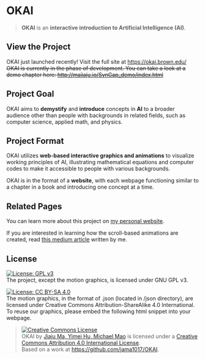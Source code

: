 # OKAI

> **OKAI** is an **interactive introduction to Artificial Intelligence (AI)**.

## View the Project
OKAI just launched recently! Visit the full site at https://okai.brown.edu/<br>
~~OKAI is currently in the phase of development. You can take a look at a demo chapter here:
http://majiaju.io/SynGap_demo/index.html~~


## Project Goal
OKAI aims to **demystify** and **introduce** concepts in **AI** to a broader audience other than people with backgrounds in related fields, such as computer science, applied math, and physics.

## Project Format
OKAI utilizes **web-based interactive graphics and animations** to visualize working principles of AI, illustrating mathematical equations and computer codes to make it accessible to people with various backgrounds.

OKAI is in the format of a **website**, with each webpage functioning similar to a chapter in a book and introducing one concept at a time.

## Related Pages
You can learn more about this project on [my personal website](http://majiaju.io/okai.html).

If you are interested in learning how the scroll-based animations are created, read [this medium article](https://medium.com/@jiajuma/the-ultimate-workflow-of-creating-scroll-based-animations-7366b670630?source=friends_link&sk=03595c3a06eb78944c287d3d0dbafe16) written by me.

## License
[![License: GPL v3](https://img.shields.io/badge/License-GPLv3-blue.svg)](https://www.gnu.org/licenses/gpl-3.0) <br>
The project, except the motion graphics, is licensed under GNU GPL v3.

[![License: CC BY-SA 4.0](https://img.shields.io/badge/License-CC%20BY--SA%204.0-lightgrey.svg)](https://creativecommons.org/licenses/by-sa/4.0/) <br>
The motion graphics, in the format of .json (located in /json directory), are licensed under Creative Commons Attribution-ShareAlike 4.0 International. To reuse our graphics, please embed the following html snippet into your webpage.

> <a rel="license" href="http://creativecommons.org/licenses/by-sa/4.0/"><img alt="Creative Commons License" style="border-width:0" src="https://i.creativecommons.org/l/by-sa/4.0/88x31.png" /></a><br /><span xmlns:dct="http://purl.org/dc/terms/" href="http://purl.org/dc/dcmitype/InteractiveResource" property="dct:title" rel="dct:type">OKAI</span> by <a xmlns:cc="http://creativecommons.org/ns#" href="https://okai.brown.edu/" property="cc:attributionName" rel="cc:attributionURL">Jiaju Ma, Yimei Hu, Michael Mao</a> is licensed under a <a rel="license" href="http://creativecommons.org/licenses/by/4.0/">Creative Commons Attribution 4.0 International License</a>.<br />Based on a work at <a xmlns:dct="http://purl.org/dc/terms/" href="https://github.com/jama1017/OKAI" rel="dct:source">https://github.com/jama1017/OKAI</a>.
